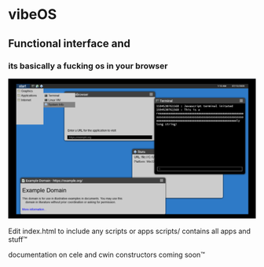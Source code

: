 # vibeOS
## Functional interface and 
### its basically a fucking os in your browser

![Screenshot](preview/thumbnail.png?raw=true "Screenshot")

Edit index.html to include any scripts or apps
scripts/ contains all apps and stuff™

documentation on cele and cwin constructors coming soon™

